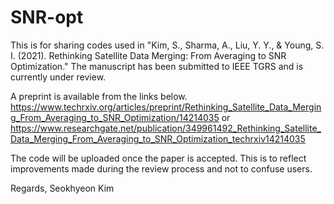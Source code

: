 # SNR-opt

This is for sharing codes used in "Kim, S., Sharma, A., Liu, Y. Y., & Young, S. I. (2021). Rethinking Satellite Data Merging: From Averaging to SNR Optimization."
The manuscript has been submitted to IEEE TGRS and is currently under review.

A preprint is available from the links below.
https://www.techrxiv.org/articles/preprint/Rethinking_Satellite_Data_Merging_From_Averaging_to_SNR_Optimization/14214035
or
https://www.researchgate.net/publication/349961492_Rethinking_Satellite_Data_Merging_From_Averaging_to_SNR_Optimization_techrxiv14214035

The code will be uploaded once the paper is accepted. This is to reflect improvements made during the review process and not to confuse users.

Regards,
Seokhyeon Kim
